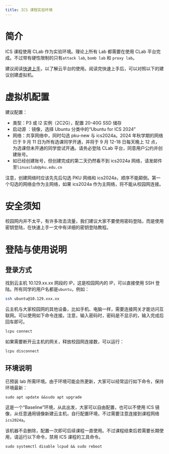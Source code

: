 ```yaml
---
title: ICS 课程实验环境
---
```


# 简介

ICS 课程使用 CLab 作为实验环境。理论上所有 Lab 都需要在使用 CLab 平台完成。不过带有硬性限制的只有`attack lab`, `bomb lab` 和 `proxy lab`。

建议阅读[快速上手](/docs/getting-started/introduction)，以了解云平台的使用。阅读完快速上手后，可以对照以下的建议创建虚拟机。

# 虚拟机配置

建议配置：

- 类型：P3 或 l2 实例（2C2G），配置 20-40G SSD 储存
- 启动源 ：镜像，选择 Ubuntu 分类中的“Ubuntu for ICS 2024”
- 网络：共享网络中，同时勾选 pku-new 与 ics2024a。2024 年秋学期的网络已于 9 月 11 日为所有选课同学开通，并将于 9 月 12-18 日每天晚上 12 点，为选课但未开通的同学尝试开通。请务必登陆 CLab 平台，同意用户公约并创建账号。
- 如已经创建账号，但创建完成的第二天仍然看不到 ics2024a 网络，请发邮件至`linuxclub@pku.edu.cn`

注意，创建网络时应该先先后勾选 PKU 网络和 ics2024a，顺序不能颠倒。第一个勾选的网络会作为主网络，如果 ics2024a 作为主网络，将不能从校园网连接。

# 安全须知

校园网内并不太平，有许多攻击流量，我们建议大家不要使用密码登陆，而是使用密钥登陆，在快速上手一文中有详细的密钥登陆教程。

# 登陆与使用说明

## 登录方式

找到云主机 10.129.xx.xx 网段的 IP，这是校园网内的 IP，可以直接使用 SSH 登陆。所有同学的用户名都是`ubuntu`，例如：

```bash
ssh ubuntu@10.129.xxx.xx
```

云主机与大家校园网的其他设备，比如手机、电脑一样，需要连接网关才能访问互联网。可以使用如下命令连接。注意，输入密码时，密码是不显示的，输入完成后回车即可。

```bash
lcpu connect
```

如果需要断开云主机的网关，释放校园网连接数，可以运行：

```bash
lcpu disconnect
```

## 环境说明

已预装 lab 所需环境。由于环境可能会热更新，大家可以经常运行如下命令，保持环境最新：

```plain
sudo apt update &&sudo apt upgrade
```

这是一个“Baseline”环境，从此出发，大家可以自由配置，也可以不使用 ICS 镜像，从任意通用镜像新建云主机，自行配置环境，不过需要注意连接到课程网络`ics2024a`。

该机器不会删除，配置一次即可后续课程一直使用。不过课程结束后若需要长期使用，请运行以下命令，禁用 ICS 课程的工具命令。

```plain
sudo systemctl disable lcpud && sudo reboot
```
